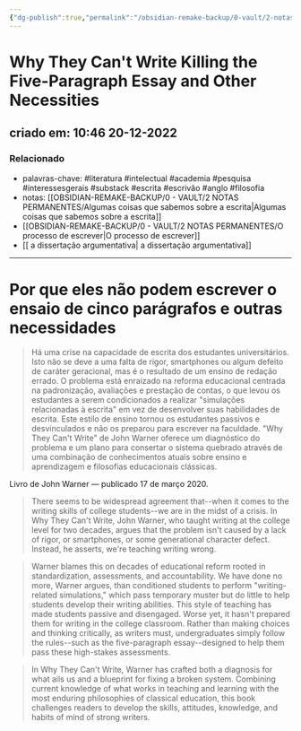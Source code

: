 ```yaml
---
{"dg-publish":true,"permalink":"/obsidian-remake-backup/0-vault/2-notas-permanentes/why-they-can-t-write-killing-the-five-paragraph-essay-and-other-necessities/","tags":["permanente","literatura","intelectual","academia","pesquisa","interessesgerais","substack","escrita","escrivão","anglo","filosofia"],"dgHomeLink":true,"dgShowLocalGraph":true,"dgShowFileTree":true,"dgEnableSearch":true,"noteIcon":""}
---
```


# Why They Can't Write Killing the Five-Paragraph Essay and Other Necessities
## criado em: 10:46 20-12-2022

### Relacionado
- palavras-chave: #literatura #intelectual #academia #pesquisa #interessesgerais #substack #escrita #escrivão #anglo #filosofia 
- notas: [[OBSIDIAN-REMAKE-BACKUP/0 - VAULT/2 NOTAS PERMANENTES/Algumas coisas que sabemos sobre a escrita\|Algumas coisas que sabemos sobre a escrita]]
- [[OBSIDIAN-REMAKE-BACKUP/0 - VAULT/2 NOTAS PERMANENTES/O processo de escrever\|O processo de escrever]]
- [[ a dissertação argumentativa\| a dissertação argumentativa]]
---
# Por que eles não podem escrever o ensaio de cinco parágrafos e outras necessidades
> Há uma crise na capacidade de escrita dos estudantes universitários. Isto não se deve a uma falta de rigor, smartphones ou algum defeito de caráter geracional, mas é o resultado de um ensino de redação errado. O problema está enraizado na reforma educacional centrada na padronização, avaliações e prestação de contas, o que levou os estudantes a serem condicionados a realizar "simulações relacionadas à escrita" em vez de desenvolver suas habilidades de escrita. Este estilo de ensino tornou os estudantes passivos e desvinculados e não os preparou para escrever na faculdade. "Why They Can't Write" de John Warner oferece um diagnóstico do problema e um plano para consertar o sistema quebrado através de uma combinação de conhecimentos atuais sobre ensino e aprendizagem e filosofias educacionais clássicas.


Livro de John Warner — publicado 17 de março 2020.


>There seems to be widespread agreement that--when it comes to the writing skills of college students--we are in the midst of a crisis. In Why They Can't Write, John Warner, who taught writing at the college level for two decades, argues that the problem isn't caused by a lack of rigor, or smartphones, or some generational character defect. Instead, he asserts, we're teaching writing wrong.

>Warner blames this on decades of educational reform rooted in standardization, assessments, and accountability. We have done no more, Warner argues, than conditioned students to perform "writing-related simulations," which pass temporary muster but do little to help students develop their writing abilities. This style of teaching has made students passive and disengaged. Worse yet, it hasn't prepared them for writing in the college classroom. Rather than making choices and thinking critically, as writers must, undergraduates simply follow the rules--such as the five-paragraph essay--designed to help them pass these high-stakes assessments.

>In Why They Can't Write, Warner has crafted both a diagnosis for what ails us and a blueprint for fixing a broken system. Combining current knowledge of what works in teaching and learning with the most enduring philosophies of classical education, this book challenges readers to develop the skills, attitudes, knowledge, and habits of mind of strong writers.